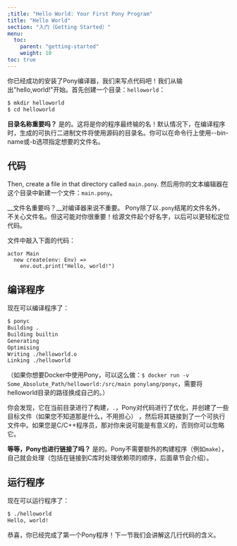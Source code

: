 ```yaml
---
;title: "Hello World: Your First Pony Program"
title: "Hello World"
section: "入门（Getting Started）"
menu:
  toc:
    parent: "getting-started"
    weight: 10
toc: true
---
```

<!-- Now that you've successfully installed the Pony compiler, let's start programming! Our first program will be a very traditional one. We're going to print "Hello, world!". First, create a directory called `helloworld`: -->
你已经成功的安装了Pony编译器，我们来写点代码吧！我们从输出"hello,world!"开始。首先创建一个目录：`helloworld`：

```bash
$ mkdir helloworld
$ cd helloworld
```

<!-- __Does the name of the directory matter?__ Yes, it does. It's the name of your program! By default when your program is compiled, the resulting executable binary will have the same name as the directory your program lives in. You can also set the name using the --bin-name or -b options on the command line. -->
__目录名称重要吗？__ 是的。这将是你的程序最终输的名！默认情况下，在编译程序时，生成的可执行二进制文件将使用源码的目录名。你可以在命令行上使用--bin-name或-b选项指定想要的文件名。

<!-- ## The code -->
## 代码

Then, create a file in that directory called `main.pony`.
然后用你的文本编辑器在这个目录中新建一个文件：`main.pony`。

<!-- __Does the name of the file matter?__ Not to the compiler, no. Pony doesn't care about filenames other than that they end in `.pony`. But it might matter to you! By giving files good names, it can be easier to find the code you're looking for later. -->
__文件名重要吗？__对编译器来说不重要。 Pony除了以`.pony`结尾的文件名外，不关心文件名。但这可能对你很重要！给源文件起个好名字，以后可以更轻松定位代码。

<!-- In your file, put the following code: -->
文件中敲入下面的代码：

```pony
actor Main
  new create(env: Env) =>
    env.out.print("Hello, world!")
```

<!-- ## Compiling the program -->
## 编译程序

<!-- Now compile it: -->
现在可以编译程序了：

```bash
$ ponyc
Building .
Building builtin
Generating
Optimising
Writing ./helloworld.o
Linking ./helloworld
```

<!-- (If you're using Docker, you'd write something like `$ docker run -v Some_Absolute_Path/helloworld:/src/main ponylang/ponyc`, depending of course on what the absolute path to your `helloworld` directory is.) -->
（如果你想要Docker中使用Pony，可以这么做：`$ docker run -v Some_Absolute_Path/helloworld:/src/main ponylang/ponyc`，需要将helloworld目录的路径换成自己的。）

<!-- Look at that! It built the current directory, `.`, plus the stuff that is built into Pony, `builtin`, it generated some code, optimised it, created an object file (don't worry if you don't know what that is), and linked it into an executable with whatever libraries were needed. If you're a C/C++ programmer, that will all make sense to you, otherwise, it probably won't, but that's ok, you can ignore it. -->
你会发现，它在当前目录进行了构建，`.`，Pony对代码进行了优化，并创建了一些目标文件（如果您不知道那是什么，不用担心） ，然后将其链接到了一个可执行文件中。如果您是C/C++程序员，那对你来说可能是有意义的，否则你可以忽略它。

<!-- __Wait, it linked too?__ Yes. You won't need a build system (like `make`) for Pony. It handles that for you (including handling the order of dependencies when you link to C libraries, but we'll get to that later). -->
__等等，Pony也进行链接了吗？__ 是的。Pony不需要额外的构建程序（例如`make`），自己就会处理（包括在链接到C库时处理依赖项的顺序，后面章节会介绍）。

<!-- ## Running the program -->
## 运行程序

<!-- Now we can run the program: -->
现在可以运行程序了：

```bash
$ ./helloworld
Hello, world!
```

<!-- Congratulations, you've written your first Pony program! Next, we'll explain what some of that code does. -->
恭喜，你已经完成了第一个Pony程序！下一节我们会讲解这几行代码的含义。
